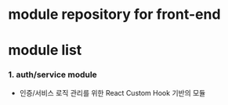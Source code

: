 # module repository for front-end

# module list

### 1. auth/service module

- 인증/서비스 로직 관리를 위한 React Custom Hook 기반의 모듈
